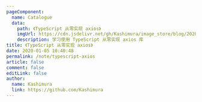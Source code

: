 ```yaml
---
pageComponent:
  name: Catalogue
  data:
    path: 《TypeScript 从零实现 axios》
    imgUrl: https://cdn.jsdelivr.net/gh/Kashimura/image_store/blog/20200105104632.png
    description: 学习使用 TypeScript 从零实现 axios 库
title: 《TypeScript 从零实现 axios》
date: 2020-01-05 10:40:48
permalink: /note/typescript-axios
article: false
comment: false
editLink: false
author:
  name: Kashimura
  link: https://github.com/Kashimura
---
```

